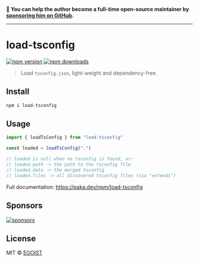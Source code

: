 **💛 You can help the author become a full-time open-source maintainer by [sponsoring him on GitHub](https://github.com/sponsors/egoist).**

---

# load-tsconfig

[![npm version](https://badgen.net/npm/v/load-tsconfig)](https://npm.im/load-tsconfig) [![npm downloads](https://badgen.net/npm/dm/load-tsconfig)](https://npm.im/load-tsconfig)

> Load `tsconfig.json`, light-weight and dependency-free.

## Install

```bash
npm i load-tsconfig
```

## Usage

```ts
import { loadTsConfig } from "load-tsconfig"

const loaded = loadTsConfig(".")

// loaded is null when no tsconfig is found, or:
// loaded.path -> the path to the tsconfig file
// loaded.data -> the merged tsconfig
// loaded.files -> all discovered tsconfig files (via "extends")
```

Full documentation: https://paka.dev/npm/load-tsconfig

## Sponsors

[![sponsors](https://sponsors-images.egoist.sh/sponsors.svg)](https://github.com/sponsors/egoist)

## License

MIT &copy; [EGOIST](https://github.com/sponsors/egoist)
